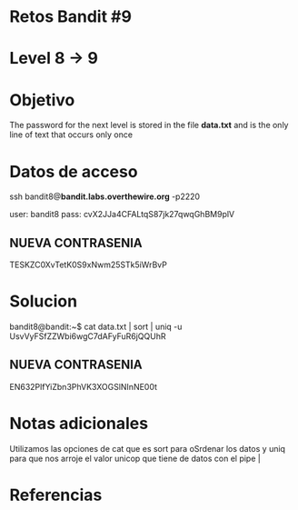 # Retos Bandit   #9
# Level 8 -> 9

# Objetivo
The password for the next level is stored in the file **data.txt** and is the only line of text that occurs only once

# Datos de acceso
ssh bandit8@**bandit.labs.overthewire.org** -p2220

user: bandit8
pass: cvX2JJa4CFALtqS87jk27qwqGhBM9plV

## NUEVA CONTRASENIA
TESKZC0XvTetK0S9xNwm25STk5iWrBvP

# Solucion 
bandit8@bandit:~$ cat data.txt | sort | uniq -u
UsvVyFSfZZWbi6wgC7dAFyFuR6jQQUhR


## NUEVA CONTRASENIA
EN632PlfYiZbn3PhVK3XOGSlNInNE00t


# Notas adicionales
Utilizamos las opciones de cat que es sort para oSrdenar los datos y uniq para que nos arroje el valor unicop que tiene de datos con el pipe |


# Referencias 